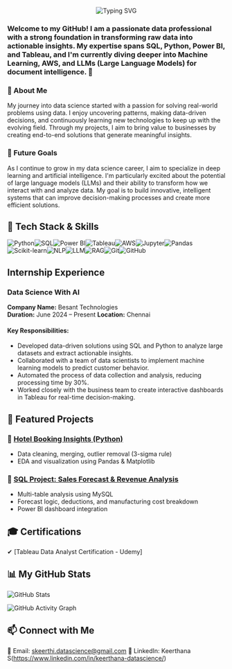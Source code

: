 <p align="center">
  <img src="https://readme-typing-svg.herokuapp.com?font=Fira+Code&size=35&duration=3000&pause=1000&center=true&vCenter=true&width=1000&lines=Hi+I'm+Keerthana+👋;Data+Science+%7C+ML+%7C+SQL+%7C+Tableau+%7C+AWS+%7C+Deep+Learning+%7C+NLP;Exploring+LLMs+%26+RAG+for+Document+Intelligence;Welcome+to+my+GitHub+Portfolio+🚀&color=000000&background=E0F7FA" alt="Typing SVG" />
</p>



### Welcome to my GitHub! I am a passionate data professional with a strong foundation in transforming raw data into actionable insights. My expertise spans SQL, Python, Power BI, and Tableau, and I'm currently diving deeper into Machine Learning, AWS, and LLMs (Large Language Models) for document intelligence. 🚀

### 🌱 About Me
My journey into data science started with a passion for solving real-world problems using data. I enjoy uncovering patterns, making data-driven decisions, and continuously learning new technologies to keep up with the evolving field. Through my projects, I aim to bring value to businesses by creating end-to-end solutions that generate meaningful insights.

### 🎯 Future Goals
As I continue to grow in my data science career, I aim to specialize in deep learning and artificial intelligence. I'm particularly excited about the potential of large language models (LLMs) and their ability to transform how we interact with and analyze data. My goal is to build innovative, intelligent systems that can improve decision-making processes and create more efficient solutions.
 
## 🧰 Tech Stack & Skills

![Python](https://img.shields.io/badge/Python-3776AB?style=for-the-badge&logo=python&logoColor=white)![SQL](https://img.shields.io/badge/SQL-4479A1?style=for-the-badge&logo=mysql&logoColor=white)![Power BI](https://img.shields.io/badge/Power%20BI-F2C811?style=for-the-badge&logo=powerbi&logoColor=black)![Tableau](https://img.shields.io/badge/Tableau-E97627?style=for-the-badge&logo=tableau&logoColor=white)![AWS](https://img.shields.io/badge/AWS-FF9900?style=for-the-badge&logo=amazonaws&logoColor=white)![Jupyter](https://img.shields.io/badge/Jupyter-F37626?style=for-the-badge&logo=jupyter&logoColor=white)![Pandas](https://img.shields.io/badge/Pandas-150458?style=for-the-badge&logo=pandas&logoColor=white)![Scikit-learn](https://img.shields.io/badge/Scikit--learn-F7931E?style=for-the-badge&logo=scikit-learn&logoColor=white)![NLP](https://img.shields.io/badge/NLP-1E88E5?style=for-the-badge&logo=google&logoColor=white)![LLM](https://img.shields.io/badge/LLM-008080?style=for-the-badge&logo=openai&logoColor=white)![RAG](https://img.shields.io/badge/RAG-6A1B9A?style=for-the-badge&logo=semantic-web&logoColor=white)![Git](https://img.shields.io/badge/Git-F05032?style=for-the-badge&logo=git&logoColor=white)![GitHub](https://img.shields.io/badge/GitHub-181717?style=for-the-badge&logo=github&logoColor=white)

## Internship Experience
### Data Science With AI 
**Company Name:** Besant Technologies  
**Duration:** June 2024 – Present
**Location:** Chennai 

#### Key Responsibilities:
- Developed data-driven solutions using SQL and Python to analyze large datasets and extract actionable insights.
- Collaborated with a team of data scientists to implement machine learning models to predict customer behavior.
- Automated the process of data collection and analysis, reducing processing time by 30%.
- Worked closely with the business team to create interactive dashboards in Tableau for real-time decision-making.

## 📂 Featured Projects
### 🔸 [Hotel Booking Insights (Python)](https://github.com/Keerthana-DS-ghub/Analysing_Hotel_booking)
- Data cleaning, merging, outlier removal (3-sigma rule)
- EDA and visualization using Pandas & Matplotlib
### 🔸 [SQL Project: Sales Forecast & Revenue Analysis](https://github.com/Keerthana-DS-ghub/SQL_Project)
- Multi-table analysis using MySQL
- Forecast logic, deductions, and manufacturing cost breakdown
- Power BI dashboard integration

## 🎓 Certifications  
✔ [Tableau Data Analyst Certification - Udemy]

## 📊 My GitHub Stats  
![GitHub Stats](https://github-readme-stats.vercel.app/api?username=Keerthana-DS-ghub&show_icons=true&theme=solarized-light)

![GitHub Activity Graph](https://github-readme-activity-graph.vercel.app/graph?username=Keerthana-DS-ghub&theme=dracula)  

## 📫 Connect with Me  
📧 Email: skeerthi.datascience@gmail.com 
💼 LinkedIn: Keerthana S(https://www.linkedin.com/in/keerthana-datascience/)
